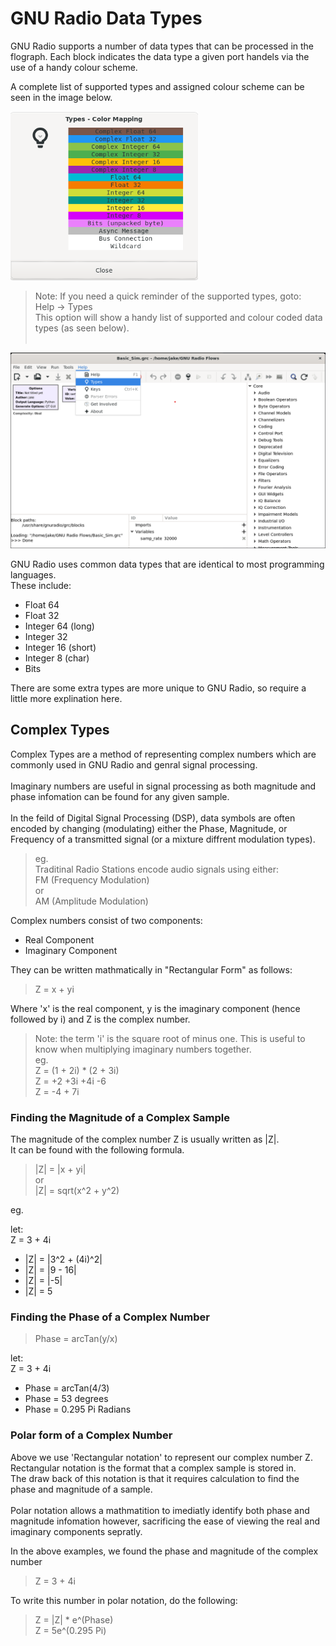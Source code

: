 # GNU Radio Data Types
GNU Radio supports a number of data types that can be processed in the flograph. Each block indicates the data type a given port handels via the use of a handy colour scheme.<br>

A complete list of supported types and assigned colour scheme can be seen in the image below.
<br>

<img src="../img/GUI-Screenshots/DataType_List.png" width="300px">

<br>

> Note: If you need a quick reminder of the supported types, goto:<br>
Help -> Types<br>
This option will show a handy list of supported and colour coded data types (as seen below).<br><br>
<img src="../img/GUI-Screenshots/DataType_help_dropdown.png">

GNU Radio uses common data types that are identical to most programming languages.<br> 
These include:
* Float 64
* Float 32
* Integer 64 (long)
* Integer 32
* Integer 16 (short)
* Integer 8 (char)
* Bits

There are some extra types are more unique to GNU Radio, so require a little more explination here.

## Complex Types
Complex Types are a method of representing complex numbers which are commonly used in GNU Radio and genral signal processing.
<br><br>
Imaginary numbers are useful in signal processing as both magnitude and phase infomation can be found for any given sample.<br>
<br>
In the feild of Digital Signal Processing (DSP), data symbols are often encoded by changing (modulating) either the Phase, Magnitude, or Frequency of a transmitted signal (or a mixture diffrent modulation types).
>eg.<br> 
>Traditinal Radio Stations encode audio signals using either:<br>
>FM (Frequency Modulation) <br>or<br>
>AM (Amplitude Modulation)

Complex numbers consist of two components:
* Real Component
* Imaginary Component

They can be written mathmatically in "Rectangular Form" as follows:<br>
> Z = x + yi<br>

Where 'x' is the real component, y is the imaginary component (hence followed by i) and Z is the complex number.

> Note: the term 'i' is the square root of minus one. This is useful to know when multiplying imaginary numbers together.<br>
eg. <br>
Z = (1 + 2i) * (2 + 3i) <br>
Z = +2 +3i +4i -6 <br>
Z = -4 + 7i

### Finding the Magnitude of a Complex Sample

The magnitude of the complex number Z is usually written as |Z|.<br>
It can be found with the following formula.

>|Z| = |x + yi| <br>
>or<br> 
>|Z| = sqrt(x^2 + y^2)

eg. <br>

let: <br>
Z = 3 + 4i<br>
* |Z| = |3^2 + (4i)^2|<br>
* |Z| = |9 - 16|<br>
* |Z| = |-5|
* |Z| = 5

### Finding the Phase of a Complex Number
>Phase = arcTan(y/x)

let:<br>
Z = 3 + 4i

* Phase = arcTan(4/3)
* Phase = 53 degrees
* Phase = 0.295 Pi Radians

### Polar form of a Complex Number
Above we use 'Rectangular notation' to represent our complex number Z.<br>
Rectangular notation is the format that a complex sample is stored in.<br>
The draw back of this notation is that it requires calculation to find the phase and magnitude of a sample.<br>
<br>
Polar notation allows a mathmatition to imediatly identify both phase and magnitude infomation however, sacrificing the ease of viewing the real and imaginary components sepratly.<br>

In the above examples, we found the phase and magnitude of the complex number<br>
> Z = 3 + 4i<br>

To write this number in polar notation, do the following:
> Z = |Z| * e^(Phase)<br>
> Z = 5e^(0.295 Pi)

